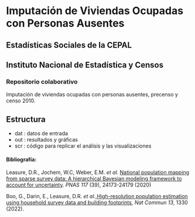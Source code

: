 # Imputación de Viviendas Ocupadas con Personas Ausentes

## Estadísticas Sociales de la CEPAL
## Instituto Nacional de Estadística y Censos 

### Repositorio colaborativo

Imputación de viviendas ocupadas con personas ausentes, precenso y censo 2010. 


## Estructura
* dat : datos de entrada
* out : resultados y gráficas
* scr : código para replicar el análisis y las visualizaciones


#### Bibliografía:

Leasure, D.R., Jochem, W.C, Weber, E.M. _et al._ [National population mapping from sparse survey data: A hierarchical Bayesian modeling framework to account for uncertainty](https://www.pnas.org/doi/full/10.1073/pnas.1913050117). _PNAS_ *117* (39), 24173-24179 (2020)

Boo, G., Darin, E., Leasure, D.R. _et al._,[High-resolution population estimation using household survey data and building footprints](https://www.nature.com/articles/s41467-022-29094-x), _Nat Commun_ *13*, 1330 (2022).
